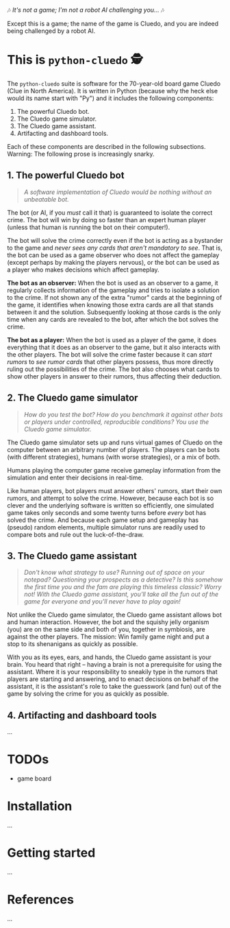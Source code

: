 🎶 *It's not a game; I'm not a robot AI challenging you...* 🎶

Except this is a game; the name of the game is Cluedo, and you are indeed being challenged by a robot AI.

# This is `python-cluedo` 🕵️

The `python-cluedo` suite is software for the 70-year-old board game Cluedo (Clue in North America). It is written in Python (because why the heck else would its name start with "Py") and it includes the following components:

1. The powerful Cluedo bot.
2. The Cluedo game simulator.
3. The Cluedo game assistant.
4. Artifacting and dashboard tools.

Each of these components are described in the following subsections. Warning: The following prose is increasingly snarky.

## 1. The powerful Cluedo bot

> *A software implementation of Cluedo would be nothing without an unbeatable bot.*

The bot (or AI, if you *must* call it that) is guaranteed to isolate the correct crime. The bot will win by doing so faster than an expert human player (unless that human is running the bot on their computer!).

The bot will solve the crime correctly even if the bot is acting as a bystander to the game and *never sees any cards that aren't mandatory to see*. That is, the bot can be used as a game observer who does not affect the gameplay (except perhaps by making the players nervous), or the bot can be used as a player who makes decisions which affect gameplay.

**The bot as an observer:** When the bot is used as an observer to a game, it regularly collects information of the gameplay and tries to isolate a solution to the crime. If not shown any of the extra "rumor" cards at the beginning of the game, it identifies when knowing those extra cards are all that stands between it and the solution. Subsequently looking at those cards is the only time when any cards are revealed to the bot, after which the bot solves the crime.

**The bot as a player:** When the bot is used as a player of the game, it does everything that it does as an observer to the game, but it also interacts with the other players. The bot will solve the crime faster because it can *start rumors* to *see rumor cards* that other players possess, thus more directly ruling out the possibilities of the crime. The bot also chooses what cards to show other players in answer to their rumors, thus affecting their deduction.

## 2. The Cluedo game simulator

> *How do you test the bot? How do you benchmark it against other bots or players under controlled, reproducible conditions? You use the Cluedo game simulator.*

The Cluedo game simulator sets up and runs virtual games of Cluedo on the computer between an arbitrary number of players. The players can be bots (with different strategies), humans (with worse strategies), or a mix of both.

Humans playing the computer game receive gameplay information from the simulation and enter their decisions in real-time.

Like human players, bot players must answer others' rumors, start their own rumors, and attempt to solve the crime. However, because each bot is so clever and the underlying software is written so efficiently, one simulated game takes only seconds and some twenty turns before *every* bot has solved the crime. And because each game setup and gameplay has (pseudo) random elements, multiple simulator runs are readily used to compare bots and rule out the luck-of-the-draw.

## 3. The Cluedo game assistant

> *Don't know what strategy to use? Running out of space on your notepad? Questioning your prospects as a detective? Is this somehow the first time you and the fam are playing this timeless classic? Worry not! With the Cluedo game assistant, you'll take all the fun out of the game for everyone and you'll never have to play again!*

Not unlike the Cluedo game simulator, the Cluedo game assistant allows bot and human interaction. However, the bot and the squishy jelly organism (you) are on the same side and both of you, together in symbiosis, are against the other players. The mission: Win family game night and put a stop to its shenanigans as quickly as possible.

With you as its eyes, ears, and hands, the Cluedo game assistant is your brain. You heard that right – having a brain is not a prerequisite for using the assistant. Where it is your responsibility to sneakily type in the rumors that players are starting and answering, and to enact decisions on behalf of the assistant, it is the assistant's role to take the guesswork (and fun) out of the game by solving the crime for you as quickly as possible.

## 4. Artifacting and dashboard tools

...

# TODOs

- game board

# Installation

...

# Getting started

...

# References

...

